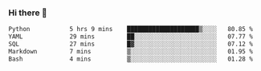 ### Hi there 👋

<!--START_SECTION:waka-->

```txt
Python           5 hrs 9 mins    ████████████████████▒░░░░   80.85 %
YAML             29 mins         ██░░░░░░░░░░░░░░░░░░░░░░░   07.77 %
SQL              27 mins         █▓░░░░░░░░░░░░░░░░░░░░░░░   07.12 %
Markdown         7 mins          ▒░░░░░░░░░░░░░░░░░░░░░░░░   01.95 %
Bash             4 mins          ▒░░░░░░░░░░░░░░░░░░░░░░░░   01.28 %
```

<!--END_SECTION:waka-->

<!--
**Jonas-VanHaeken/Jonas-VanHaeken** is a ✨ _special_ ✨ repository because its `README.md` (this file) appears on your GitHub profile.

Here are some ideas to get you started:

- 🔭 I’m currently working on ...
- 🌱 I’m currently learning ...
- 👯 I’m looking to collaborate on ...
- 🤔 I’m looking for help with ...
- 💬 Ask me about ...
- 📫 How to reach me: ...
- 😄 Pronouns: ...
- ⚡ Fun fact: ...
-->
